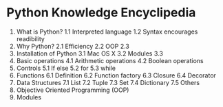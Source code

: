 # Python Knowledge Encyclipedia

1. What is Python?
  1.1 Interpreted language
  1.2 Syntax encourages readibility
2. Why Python?
  2.1 Efficiency
  2.2 OOP
  2.3 
3. Installation of Python
  3.1 Mac OS X
  3.2 Modules
  3.3 
4. Basic operations
  4.1 Arithmetic operations
  4.2 Boolean operations
5. Controls
  5.1 If else
  5.2 for
  5.3 while
6. Functions
  6.1 Definition
  6.2 Function factory
  6.3 Closure
  6.4 Decorator
7. Data Structures
  7.1 List
  7.2 Tuple
  7.3 Set
  7.4 Dictionary
  7.5 Others
8. Objective Oriented Programming (OOP)
9. Modules
